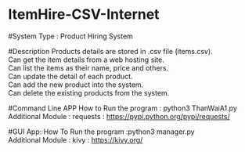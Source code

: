 # ItemHire-CSV-Internet
#System Type : Product Hiring System

#Description
Products details are stored in .csv file (items.csv).<br>
Can get the item details from a web hosting site.<br>
Can list the items as their name, price and others.<br>
Can update the detail of each product.<br>
Can add the new product into the system.<br>
Can delete the existing products from the system.<br>

#Command Line APP
How to Run the program : python3 ThanWaiA1.py
<br>
Additional Module : requests : https://pypi.python.org/pypi/requests/

#GUI App:
How To Run the program :python3 manager.py
<br>
Additional Module : kivy : https://kivy.org/ 
